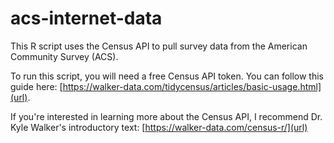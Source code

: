 # acs-internet-data
This R script uses the Census API to pull survey data from the American Community Survey (ACS). 

To run this script, you will need a free Census API token. You can follow this guide here: [https://walker-data.com/tidycensus/articles/basic-usage.html](url).

If you're interested in learning more about the Census API, I recommend Dr. Kyle Walker's introductory text: [https://walker-data.com/census-r/](url)
